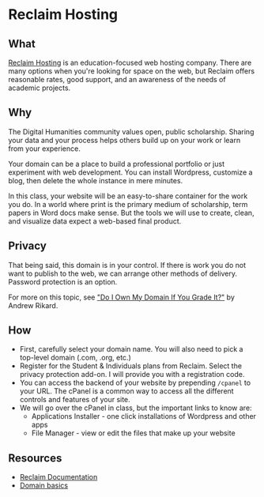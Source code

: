 # Reclaim Hosting

## What
[Reclaim Hosting](https://reclaimhosting.com) is an education-focused web hosting company. There are many options when you're looking for space on the web, but Reclaim offers reasonable rates, good support, and an awareness of the needs of academic projects. 

## Why
The Digital Humanities community values open, public scholarship. Sharing your data and your process helps others build up on your work or learn from your experience. 

Your domain can be a place to build a professional portfolio or just experiment with web development. You can install Wordpress, customize a blog, then delete the whole instance in mere minutes.

In this class, your website will be an easy-to-share container for the work you do. In a world where print is the primary medium of scholarship, term papers in Word docs make sense. But the tools we will use to create, clean, and visualize data expect a web-based final product. 


## Privacy
That being said, this domain is in your control. If there is work you do not want to publish to the web, we can arrange other methods of delivery. Password protection is an option. 

For more on this topic, see ["Do I Own My Domain If You Grade It?"](https://www.edsurge.com/news/2015-08-10-do-i-own-my-domain-if-you-grade-it) by Andrew Rikard.

## How
* First, carefully select your domain name. You will also need to pick a top-level domain (.com, .org, etc.) 
* Register for the Student & Individuals plans from Reclaim. Select the privacy protection add-on. I will provide you with a registration code. 
* You can access the backend of your website by prepending ```/cpanel``` to your URL. The cPanel is a common way to access all the different controls and features of your site. 
* We will go over the cPanel in class, but the important links to know are:
  * Applications Installer - one click installations of Wordpress and other apps
  * File Manager - view or edit the files that make up your website

## Resources
* [Reclaim Documentation](http://docs.reclaimhosting.com/)
* [Domain basics](http://domains.davidson.edu/support/general_information/domain_basics)
